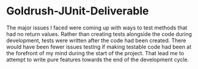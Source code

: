 # Goldrush-JUnit-Deliverable
The major issues I faced were coming up with ways to test methods that had no return values. Rather than creating tests alongside the code during development, tests were written after the code had been created. There would have been fewer issues testing if making testable code had been at the forefront of my mind during the start of the project. That lead me to attempt to write pure features towards the end of the development cycle.
